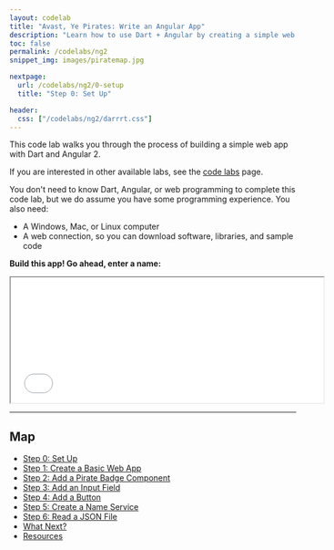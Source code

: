 ```yaml
---
layout: codelab
title: "Avast, Ye Pirates: Write an Angular App"
description: "Learn how to use Dart + Angular by creating a simple web app."
toc: false
permalink: /codelabs/ng2
snippet_img: images/piratemap.jpg

nextpage:
  url: /codelabs/ng2/0-setup
  title: "Step 0: Set Up"

header:
  css: ["/codelabs/ng2/darrrt.css"]
---
```


This code lab walks you through the process of building a simple
web app with Dart and Angular 2.

If you are interested in other available labs, see the
[code labs](/codelabs) page.

You don't need to know Dart, Angular, or web programming to complete
this code lab, but we do assume you have some programming experience.
You also need:

* A Windows, Mac, or Linux computer
* A web connection, so you can download software, libraries, and sample code

<strong>Build this app! Go ahead, enter a name:</strong>

<iframe class="running-app-frame"
        style="height:220px;width:550px;"
        src="/codelabs/ng2/examples/web">
</iframe>

<hr>

<div class="piratemap" markdown="1" style="min-height:325px">

## Map

* [Step 0: Set Up](/codelabs/ng2/0-setup)
* [Step 1: Create a Basic Web App](/codelabs/ng2/1-skeleton)
* [Step 2: Add a Pirate Badge Component](/codelabs/ng2/2-blankbadge)
* [Step 3: Add an Input Field](/codelabs/ng2/3-inputnamebadge)
* [Step 4: Add a Button](/codelabs/ng2/4-buttonbadge)
* [Step 5: Create a Name Service](/codelabs/ng2/5-piratenameservice)
* [Step 6: Read a JSON File](/codelabs/ng2/6-readjsonfile)
* [What Next?](/codelabs/ng2/what-next)
* [Resources](/codelabs/ng2/resources)
</div>
